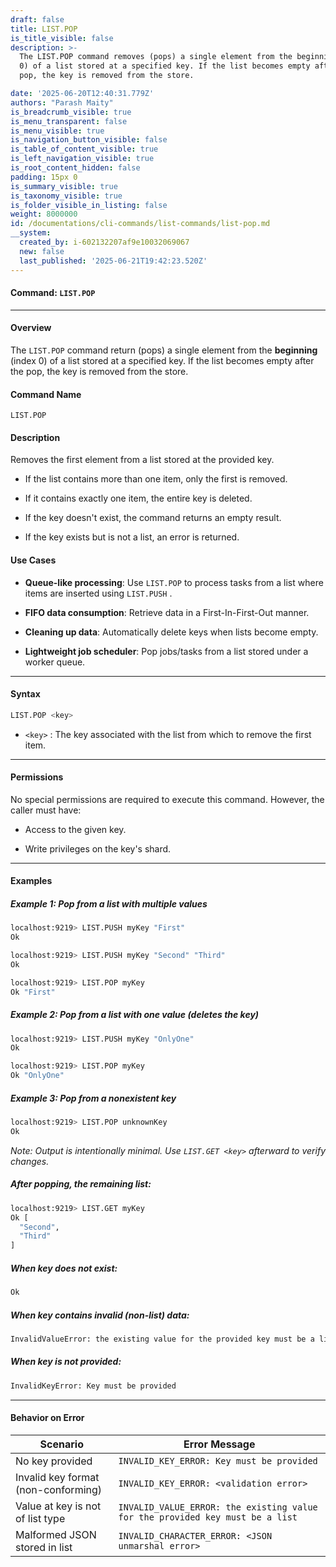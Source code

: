 ```yaml
---
draft: false
title: LIST.POP
is_title_visible: false
description: >-
  The LIST.POP command removes (pops) a single element from the beginning (index
  0) of a list stored at a specified key. If the list becomes empty after the
  pop, the key is removed from the store.

date: '2025-06-20T12:40:31.779Z'
authors: "Parash Maity"
is_breadcrumb_visible: true
is_menu_transparent: false
is_menu_visible: true
is_navigation_button_visible: false
is_table_of_content_visible: true
is_left_navigation_visible: true
is_root_content_hidden: false
padding: 15px 0
is_summary_visible: true
is_taxonomy_visible: true
is_folder_visible_in_listing: false
weight: 8000000
id: /documentations/cli-commands/list-commands/list-pop.md
__system:
  created_by: i-602132207af9e10032069067
  new: false
  last_published: '2025-06-21T19:42:23.520Z'
---
```

#### Command: `LIST.POP` 

***

#### Overview

The `LIST.POP` command return (pops) a single element from the **beginning** (index 0) of a list stored at a specified key. If the list becomes empty after the pop, the key is removed from the store.

#### Command Name

 `LIST.POP` 

#### Description

Removes the first element from a list stored at the provided key.

* If the list contains more than one item, only the first is removed.

* If it contains exactly one item, the entire key is deleted.

* If the key doesn't exist, the command returns an empty result.

* If the key exists but is not a list, an error is returned.

#### Use Cases

* **Queue-like processing**: Use `LIST.POP` to process tasks from a list where items are inserted using `LIST.PUSH` .

* **FIFO data consumption**: Retrieve data in a First-In-First-Out manner.

* **Cleaning up data**: Automatically delete keys when lists become empty.

* **Lightweight job scheduler**: Pop jobs/tasks from a list stored under a worker queue.

***

#### Syntax

```bash 
LIST.POP <key>
```

*  `<key>` : The key associated with the list from which to remove the first item.

***

#### Permissions

No special permissions are required to execute this command. However, the caller must have:

* Access to the given key.

* Write privileges on the key's shard.

***

#### Examples

##### Example 1: Pop from a list with multiple values

```bash 
localhost:9219> LIST.PUSH myKey "First"
Ok

localhost:9219> LIST.PUSH myKey "Second" "Third"
Ok
```

```bash 
localhost:9219> LIST.POP myKey
Ok "First"
```

##### Example 2: Pop from a list with one value (deletes the key)

```bash 
localhost:9219> LIST.PUSH myKey "OnlyOne"
Ok

localhost:9219> LIST.POP myKey
Ok "OnlyOne"
```

##### Example 3: Pop from a nonexistent key

```bash 
localhost:9219> LIST.POP unknownKey
Ok
```

*Note: Output is intentionally minimal. Use `LIST.GET <key>` afterward to verify changes.*

##### After popping, the remaining list:

```bash 
localhost:9219> LIST.GET myKey
Ok [
  "Second",
  "Third"
]
```

##### When key does not exist:

```bash 
Ok
```

##### When key contains invalid (non-list) data:

```bash 
InvalidValueError: the existing value for the provided key must be a list
```

##### When key is not provided:

```bash 
InvalidKeyError: Key must be provided
```

***

#### Behavior on Error

| Scenario                            | Error Message                                                                   |
| ----------------------------------- | ------------------------------------------------------------------------------- |
| No key provided                     |  `INVALID_KEY_ERROR: Key must be provided`                                      |
| Invalid key format (non-conforming) |  `INVALID_KEY_ERROR: <validation error>`                                        |
| Value at key is not of list type    |  `INVALID_VALUE_ERROR: the existing value for the provided key must be a list`  |
| Malformed JSON stored in list       |  `INVALID_CHARACTER_ERROR: <JSON unmarshal error>`                              |

 
